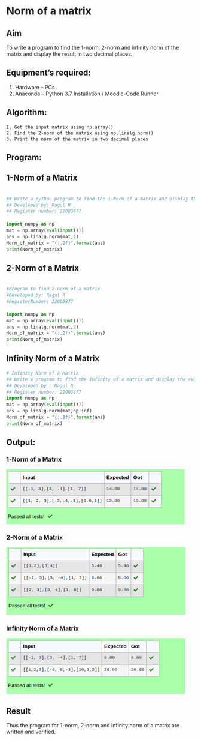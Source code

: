 # Norm of a matrix
## Aim
To write a program to find the 1-norm, 2-norm and infinity norm of the matrix and display the result in two decimal places.
## Equipment’s required:
1.	Hardware – PCs
2.	Anaconda – Python 3.7 Installation / Moodle-Code Runner
## Algorithm:
	1. Get the input matrix using np.array()  
    2. Find the 2-norm of the matrix using np.linalg.norm()
	3. Print the norm of the matrix in two decimal places
## Program:
## 1-Norm of a Matrix
```Python

## Write a python program to find the 1-Norm of a matrix and display the results in two decimal places.
## Developed by: Ragul R
## Register number: 22003877

import numpy as np
mat = np.array(eval(input()))
ans = np.linalg.norm(mat,1)
Norm_of_matrix = "{:.2f}".format(ans)
print(Norm_of_matrix)
```



## 2-Norm of a Matrix
```python

#Program to find 2-norm of a matrix.
#Developed by: Ragul R
#RegisterNumber: 22003877

import numpy as np
mat = np.array(eval(input()))
ans = np.linalg.norm(mat,2)
Norm_of_matrix = "{:.2f}".format(ans)
print(Norm_of_matrix)
```
## Infinity Norm of a Matrix
```python
# Infinity Norm of a Matrix
## Write a program to find the Infinity of a matrix and display the result in two decimal places.
## Developed by : Ragul R
## Register number: 22003877
import numpy as np
mat = np.array(eval(input()))
ans = np.linalg.norm(mat,np.inf)
Norm_of_matrix = "{:.2f}".format(ans)
print(Norm_of_matrix)
```
## Output:
### 1-Norm of a Matrix
!['output'](/i.png)
### 2-Norm of a Matrix
!['output'](/ii.png)
### Infinity Norm of a Matrix
!['output'](/iii.png)
## Result
Thus the program for 1-norm, 2-norm and Infinity norm of a matrix are written and verified.
